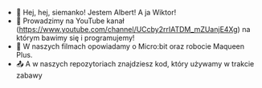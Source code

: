 - 👋 Hej, hej, siemanko! Jestem Albert! A ja Wiktor!
- 👀 Prowadzimy na YouTube kanał (https://www.youtube.com/channel/UCcby2rrIATDM_mZUanjE4Xg) na którym bawimy się i programujemy!
- 🎥 W naszych filmach opowiadamy o Micro:bit oraz robocie Maqueen Plus.
- 📤 A w naszych repozytoriach znajdziesz kod, który używamy w trakcie zabawy
